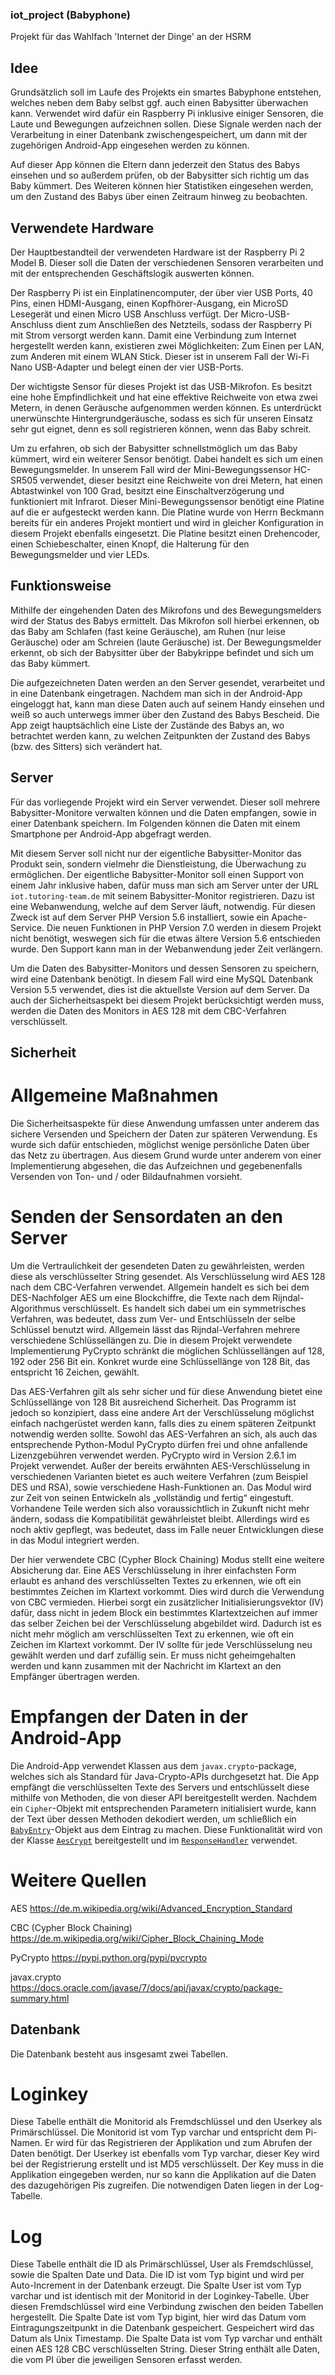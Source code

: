 ### iot_project (Babyphone)

Projekt für das Wahlfach 'Internet der Dinge' an der HSRM

## Idee
Grundsätzlich soll im Laufe des Projekts ein smartes Babyphone entstehen, welches neben dem Baby selbst ggf. auch einen Babysitter überwachen kann. Verwendet wird dafür ein Raspberry Pi inklusive einiger Sensoren, die Laute und Bewegungen aufzeichnen sollen. Diese Signale werden nach der Verarbeitung in einer Datenbank zwischengespeichert, um dann mit der zugehörigen Android-App eingesehen werden zu können.

Auf dieser App können die Eltern dann jederzeit den Status des Babys einsehen und so außerdem prüfen, ob der Babysitter sich richtig um das Baby kümmert. Des Weiteren können hier Statistiken eingesehen werden, um den Zustand des Babys über einen Zeitraum hinweg zu beobachten.

## Verwendete Hardware
Der Hauptbestandteil der verwendeten Hardware ist der Raspberry Pi 2 Model B. Dieser soll die Daten der verschiedenen Sensoren verarbeiten und mit der entsprechenden Geschäftslogik auswerten können. 

Der Raspberry Pi ist ein Einplatinencomputer, der über vier USB Ports, 40 Pins, einen HDMI-Ausgang, einen Kopfhörer-Ausgang, ein MicroSD Lesegerät und einen Micro USB Anschluss verfügt. Der Micro-USB-Anschluss dient zum Anschließen des Netzteils, sodass der Raspberry Pi mit Strom versorgt werden kann. Damit eine Verbindung zum Internet hergestellt werden kann, existieren zwei Möglichkeiten: Zum Einen per LAN, zum Anderen mit einem WLAN Stick. Dieser ist in unserem Fall der Wi-Fi Nano USB-Adapter und belegt einen der vier USB-Ports.

Der wichtigste Sensor für dieses Projekt ist das USB-Mikrofon. Es besitzt eine hohe Empfindlichkeit und hat eine effektive Reichweite von etwa zwei Metern, in denen Geräusche aufgenommen werden können. Es unterdrückt unerwünschte Hintergrundgeräusche, sodass es sich für unseren Einsatz sehr gut eignet, denn es soll registrieren können, wenn das Baby schreit.

Um zu erfahren, ob sich der Babysitter schnellstmöglich um das Baby kümmert, wird ein weiterer Sensor benötigt. Dabei handelt es sich um einen Bewegungsmelder. In unserem Fall wird der Mini-Bewegungssensor HC-SR505 verwendet, dieser besitzt eine Reichweite von drei Metern, hat einen Abtastwinkel von 100 Grad, besitzt eine Einschaltverzögerung und funktioniert mit Infrarot. Dieser Mini-Bewegungssensor benötigt eine Platine auf die er aufgesteckt werden kann. Die Platine wurde von Herrn Beckmann bereits für ein anderes Projekt montiert und wird in gleicher Konfiguration in diesem Projekt ebenfalls eingesetzt. Die Platine besitzt einen Drehencoder, einen Schiebeschalter, einen Knopf, die Halterung für den Bewegungsmelder und vier LEDs. 

## Funktionsweise
Mithilfe der eingehenden Daten des Mikrofons und des Bewegungsmelders wird der Status des Babys ermittelt. Das Mikrofon soll hierbei erkennen, ob das Baby am Schlafen (fast keine Geräusche), am Ruhen (nur leise Geräusche) oder am Schreien (laute Geräusche) ist. Der Bewegungsmelder erkennt, ob sich der Babysitter über der Babykrippe befindet und sich um das Baby kümmert.

Die aufgezeichneten Daten werden an den Server gesendet, verarbeitet und in eine Datenbank eingetragen. Nachdem man sich in der Android-App eingeloggt hat, kann man diese Daten auch auf seinem Handy einsehen und weiß so auch unterwegs immer über den Zustand des Babys Bescheid. Die App zeigt hauptsächlich eine Liste der Zustände des Babys an, wo betrachtet werden kann, zu welchen Zeitpunkten der Zustand des Babys (bzw. des Sitters) sich verändert hat.

## Server
Für das vorliegende Projekt wird ein Server verwendet. Dieser soll mehrere Babysitter-Monitore verwalten können und die Daten empfangen, sowie in einer Datenbank speichern. Im Folgenden können die Daten mit einem Smartphone per Android-App abgefragt werden.

Mit diesem Server soll nicht nur der eigentliche Babysitter-Monitor das Produkt sein, sondern vielmehr die Dienstleistung, die Überwachung zu ermöglichen. Der eigentliche Babysitter-Monitor soll einen Support von einem Jahr inklusive haben, dafür muss man sich am Server unter der URL `iot.tutoring-team.de` mit seinem Babysitter-Monitor registrieren. Dazu ist eine Webanwendung, welche auf dem Server läuft, notwendig. Für diesen Zweck ist auf dem Server PHP Version 5.6 installiert, sowie ein Apache-Service. Die neuen Funktionen in PHP Version 7.0 werden in diesem Projekt nicht benötigt, weswegen sich für die etwas ältere Version 5.6 entschieden wurde. Den Support kann man in der Webanwendung jeder Zeit verlängern.

Um die Daten des Babysitter-Monitors und dessen Sensoren zu speichern, wird eine Datenbank benötigt. In diesem Fall wird eine MySQL Datenbank Version 5.5 verwendet, dies ist die aktuellste Version auf dem Server.
Da auch der Sicherheitsaspekt bei diesem Projekt berücksichtigt werden muss, werden die Daten des Monitors in AES 128 mit dem CBC-Verfahren verschlüsselt.

## Sicherheit
# Allgemeine Maßnahmen
Die Sicherheitsaspekte für diese Anwendung umfassen unter anderem das sichere Versenden und Speichern der Daten zur späteren Verwendung. Es wurde sich dafür entschieden, möglichst wenige persönliche Daten über das Netz zu übertragen. Aus diesem Grund wurde unter anderem von einer Implementierung abgesehen, die das Aufzeichnen und gegebenenfalls Versenden von Ton- und / oder Bildaufnahmen vorsieht.

# Senden der Sensordaten an den Server
Um die Vertraulichkeit der gesendeten Daten zu gewährleisten, werden diese als verschlüsselter String gesendet. Als Verschlüsselung wird AES 128 nach dem CBC-Verfahren verwendet. Allgemein handelt es sich bei dem DES-Nachfolger AES um eine Blockchiffre, die Texte nach dem Rijndal-Algorithmus verschlüsselt. Es handelt sich dabei um ein symmetrisches Verfahren, was bedeutet, dass zum Ver- und Entschlüsseln der selbe Schlüssel benutzt wird. Allgemein lässt das Rijndal-Verfahren mehrere verschiedene Schlüssellängen zu. Die in diesem Projekt verwendete Implementierung PyCrypto schränkt die möglichen Schlüssellängen auf 128, 192 oder 256 Bit ein. Konkret wurde eine Schlüssellänge von 128 Bit, das entspricht 16 Zeichen, gewählt.

Das AES-Verfahren gilt als sehr sicher und für diese Anwendung bietet eine Schlüssellänge von 128 Bit ausreichend Sicherheit. Das Programm ist jedoch so konzipiert, dass eine andere Art der Verschlüsselung möglichst einfach nachgerüstet werden kann, falls dies zu einem späteren Zeitpunkt notwendig werden sollte. Sowohl das AES-Verfahren an sich, als auch das entsprechende Python-Modul PyCrypto dürfen frei und ohne anfallende Lizenzgebühren verwendet werden. PyCrypto wird in Version 2.6.1 im Projekt verwendet. Außer der bereits erwähnten AES-Verschlüsselung in verschiedenen Varianten bietet es auch weitere Verfahren (zum Beispiel DES und RSA), sowie verschiedene Hash-Funktionen an. Das Modul wird zur Zeit von seinen Entwickeln als „vollständig und fertig“ eingestuft. Vorhandene Teile werden sich also voraussichtlich in Zukunft nicht mehr ändern, sodass die Kompatibilität gewährleistet bleibt. Allerdings wird es noch aktiv gepflegt, was bedeutet, dass im Falle neuer Entwicklungen diese in das Modul integriert werden.

Der hier verwendete CBC (Cypher Block Chaining) Modus stellt eine weitere Absicherung dar. Eine AES Verschlüsselung in ihrer einfachsten Form erlaubt es anhand des verschlüsselten Textes zu erkennen, wie oft ein bestimmtes Zeichen im Klartext vorkommt. Dies wird durch die Verwendung von CBC vermieden. Hierbei sorgt ein zusätzlicher Initialisierungsvektor (IV) dafür, dass nicht in jedem Block ein bestimmtes Klartextzeichen auf immer das selber Zeichen bei der Verschlüsselung abgebildet wird. Dadurch ist es nicht mehr möglich am verschlüsselten Text zu erkennen, wie oft ein Zeichen im Klartext vorkommt. Der IV sollte für jede Verschlüsselung neu gewählt werden und darf zufällig sein. Er muss nicht geheimgehalten werden und kann zusammen mit der Nachricht im Klartext an den Empfänger übertragen werden.

# Empfangen der Daten in der Android-App
Die Android-App verwendet Klassen aus dem `javax.crypto`-package, welches sich als Standard für Java-Crypto-APIs durchgesetzt hat. Die App empfängt die verschlüsselten Texte des Servers und entschlüsselt diese mithilfe von Methoden, die von dieser API bereitgestellt werden. Nachdem ein `Cipher`-Objekt mit entsprechenden Parametern initialisiert wurde, kann der Text über dessen Methoden dekodiert werden, um schließlich ein [`BabyEntry`](/Babyphone/app/src/main/java/marvin/babyphone/model/BabyEntry.java)-Objekt aus dem Eintrag zu machen. Diese Funktionalität wird von der Klasse [`AesCrypt`](/Babyphone/app/src/main/java/marvin/babyphone/security/AesCrypt.java) bereitgestellt und im [`ResponseHandler`](/Babyphone/app/src/main/java/marvin/babyphone/ResponseHandler.java) verwendet.

# Weitere Quellen
AES
https://de.m.wikipedia.org/wiki/Advanced_Encryption_Standard

CBC (Cypher Block Chaining)
https://de.m.wikipedia.org/wiki/Cipher_Block_Chaining_Mode

PyCrypto
https://pypi.python.org/pypi/pycrypto

javax.crypto
https://docs.oracle.com/javase/7/docs/api/javax/crypto/package-summary.html

## Datenbank
Die Datenbank besteht aus insgesamt zwei Tabellen. 

# Loginkey
Diese Tabelle enthält die Monitorid als Fremdschlüssel und den Userkey als Primärschlüssel.  Die Monitorid ist vom Typ varchar und entspricht dem Pi-Namen. Er wird für das Registrieren der Applikation und zum Abrufen der Daten benötigt. Der Userkey ist ebenfalls vom Typ varchar, dieser Key wird bei der Registrierung erstellt und ist MD5 verschlüsselt. Der Key muss in die Applikation eingegeben werden, nur so kann die Applikation auf die Daten des dazugehörigen Pis zugreifen. Die notwendigen Daten liegen in der Log-Tabelle.

# Log
Diese Tabelle enthält die ID als Primärschlüssel, User als Fremdschlüssel, sowie die Spalten Date und Data. Die ID ist vom Typ bigint und wird per Auto-Increment in der Datenbank erzeugt. Die Spalte User ist vom Typ varchar und ist identisch mit der Monitorid in der Loginkey-Tabelle. Über diesen Fremdschlüssel wird eine Verbindung zwischen den beiden Tabellen hergestellt. Die Spalte Date ist vom Typ bigint, hier wird das Datum vom Eintragungszeitpunkt in die Datenbank gespeichert. Gespeichert wird das Datum als Unix Timestamp. Die Spalte Data ist vom Typ varchar und enthält einen AES 128 CBC verschlüsselten String. Dieser String enthält alle Daten, die vom PI über die jeweiligen Sensoren erfasst werden.

